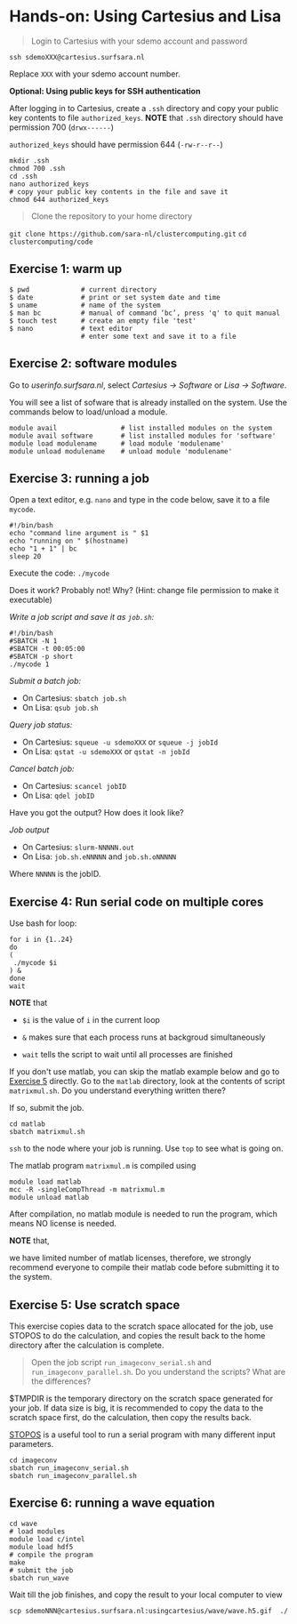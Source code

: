 # Hands-on: Using Cartesius and Lisa

> Login to Cartesius with your sdemo account and password

`ssh sdemoXXX@cartesius.surfsara.nl`

Replace `XXX` with your sdemo account number.

**Optional: Using public keys for SSH authentication**

After logging in to Cartesius, create a `.ssh` directory and copy your public key contents to file `authorized_keys`.
**NOTE** that
`.ssh` directory should have permission 700 (`drwx------`)

`authorized_keys` should have permission 644 (`-rw-r--r--`)

```
mkdir .ssh
chmod 700 .ssh
cd .ssh
nano authorized_keys
# copy your public key contents in the file and save it
chmod 644 authorized_keys
```

> Clone the repository to your home directory

`git clone https://github.com/sara-nl/clustercomputing.git` 
`cd clustercomputing/code`

## Exercise 1: warm up

```
$ pwd             # current directory 
$ date            # print or set system date and time 
$ uname           # name of the system 
$ man bc          # manual of command ‘bc’, press 'q' to quit manual
$ touch test      # create an empty file 'test'
$ nano            # text editor
                  # enter some text and save it to a file
```

## Exercise 2: software modules

Go to *userinfo.surfsara.nl*, select *Cartesius -> Software* or *Lisa -> Software*.

You will see a list of sofware that is already installed on the system. Use the commands below to load/unload a module.

```
module avail                # list installed modules on the system
module avail software       # list installed modules for 'software'
module load modulename      # load module 'modulename'
module unload modulename    # unload module 'modulename'
```

## Exercise 3: running a job

Open a text editor, e.g. `nano` and type in the code below, save it to a file `mycode`.

```
#!/bin/bash
echo "command line argument is " $1
echo "running on " $(hostname)
echo "1 + 1" | bc
sleep 20
```

Execute the code:
`./mycode`

Does it work? Probably not! Why?
(Hint: change file permission to make it executable)

*Write a job script and save it as `job.sh`:*

```
#!/bin/bash
#SBATCH -N 1
#SBATCH -t 00:05:00
#SBATCH -p short
./mycode 1
```

*Submit a batch job:*

- On Cartesius: `sbatch job.sh`
- On Lisa: `qsub job.sh`

*Query job status:*

- On Cartesius: `squeue -u sdemoXXX` or `squeue -j jobId`
- On Lisa: `qstat -u sdemoXXX` or `qstat -n jobId`

*Cancel batch job:*

- On Cartesius: `scancel jobID`
- On Lisa: `qdel jobID`

Have you got the output? How does it look like?

*Job output*

- On Cartesius: `slurm-NNNNN.out`
- On Lisa: `job.sh.eNNNNN` and `job.sh.oNNNNN`

Where `NNNNN` is the jobID.


## Exercise 4: Run serial code on multiple cores

Use bash for loop:

```
for i in {1..24}
do
(
 ./mycode $i
) &
done
wait
```

**NOTE** that

- `$i` is the value of `i` in the current loop

- `&` makes sure that each process runs at backgroud simultaneously

- `wait` tells the script to wait until all processes are finished

If you don't use matlab, you can skip the matlab example below and go to [Exercise 5](https://github.com/sara-nl/clustercomputing/blob/master/clustercomputing.md#exercise-5-use-scratch-space) directly.
Go to the `matlab` directory, look at the contents of script `matrixmul.sh`. Do you understand everything written there?

If so, submit the job.


```
cd matlab
sbatch matrixmul.sh
```

`ssh` to the node where your job is running. Use `top` to see what is going on.

The matlab program `matrixmul.m` is compiled using

```
module load matlab
mcc -R -singleCompThread -m matrixmul.m
module unload matlab
```

After compilation, no matlab module is needed to run the program, which means NO license is needed.

**NOTE** that,

we have limited number of matlab licenses, therefore, we strongly recommend everyone to compile their matlab code before submitting it to the system.


## Exercise 5: Use scratch space

This exercise copies data to the scratch space allocated for the job, use STOPOS to do the calculation, and copies the result back to the home directory after the calculation is complete.

> Open the job script `run_imageconv_serial.sh` and `run_imageconv_parallel.sh`. Do you understand the scripts? What are the differences?

$TMPDIR is the temporary directory on the scratch space generated for your job. If data size is big, it is recommended to copy the data to the scratch space first, do the calculation, then copy the results back.

[STOPOS](https://userinfo.surfsara.nl/systems/lisa/software/stopos) is a useful tool to run a serial program with many different input parameters.

```
cd imageconv
sbatch run_imageconv_serial.sh
sbatch run_imageconv_parallel.sh
```

## Exercise 6: running a wave equation

```
cd wave
# load modules
module load c/intel
module load hdf5
# compile the program
make
# submit the job
sbatch run_wave
```

Wait till the job finishes, and copy the result to your local computer to view

```
scp sdemoNNN@cartesius.surfsara.nl:usingcartesius/wave/wave.h5.gif  ./
```

